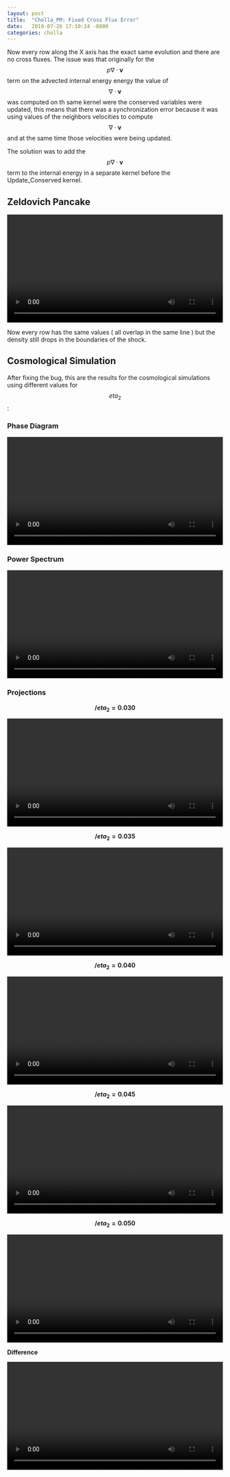 ```yaml
---
layout: post
title:  "Cholla_PM: Fixed Cross Flux Error"
date:   2019-07-26 17:10:24 -0800
categories: cholla
---
```



Now every row along the X axis has the exact same evolution and there are no cross fluxes. The issue was that originally for the $$p \nabla \cdot \mathbf{v} $$ term on the advected internal energy energy the value of  $$ \nabla \cdot \mathbf{v} $$  was computed on th same kernel were the conserved variables were updated, this means that there was a synchronization error because it was using values of the neighbors velocities to compute  $$ \nabla \cdot \mathbf{v} $$ and at the same time those velocities were being updated. 

The solution was to add the  $$p \nabla \cdot \mathbf{v} $$ term to the internal energy in a separate kernel before the Update_Conserved kernel.


## Zeldovich Pancake 

<div style="text-align: center">
<video src="{{ site.url }}assets/videos/zeldovich_fixed_cross_flux.mp4" width="100%"  height="auto" controls preload> </video>
</div>

Now every row has the same values ( all overlap in the same line ) but the density still drops in the boundaries of the shock.

## Cosmological Simulation 

After fixing the bug, this are the results for the cosmological simulations using different values for $$eta_2$$:

### Phase Diagram 

<div style="text-align: center">
<video src="{{ site.url }}assets/videos/phase_diagram_new_eta2.mp4" width="100%"  height="auto" controls preload> </video>
</div>


### Power Spectrum

<div style="text-align: center">
<video src="{{ site.url }}assets/videos/ps_128_eta2_new.mp4" width="100%"  height="auto" controls preload> </video>
</div>

### Projections

**$$/eta_2 = 0.030 $$**
<div style="text-align: center">
<video src="{{ site.url }}assets/videos/chemistry_128_eta2_0.030.mp4" width="100%"  height="auto" controls preload> </video>
</div>

**$$/eta_2 = 0.035 $$**
<div style="text-align: center">
<video src="{{ site.url }}assets/videos/chemistry_128_eta2_0.035.mp4" width="100%"  height="auto" controls preload> </video>
</div>

**$$/eta_2 = 0.040 $$**
<div style="text-align: center">
<video src="{{ site.url }}assets/videos/chemistry_128_eta2_0.040.mp4" width="100%"  height="auto" controls preload> </video>
</div>

**$$/eta_2 = 0.045 $$**
<div style="text-align: center">
<video src="{{ site.url }}assets/videos/chemistry_128_eta2_0.045.mp4" width="100%"  height="auto" controls preload> </video>
</div>

**$$/eta_2 = 0.050 $$**
<div style="text-align: center">
<video src="{{ site.url }}assets/videos/chemistry_128_eta2_0.050.mp4" width="100%"  height="auto" controls preload> </video>
</div>

**Difference**
<div style="text-align: center">
<video src="{{ site.url }}assets/videos/chemistry_128_difference.mp4" width="100%"  height="auto" controls preload> </video>
</div>

